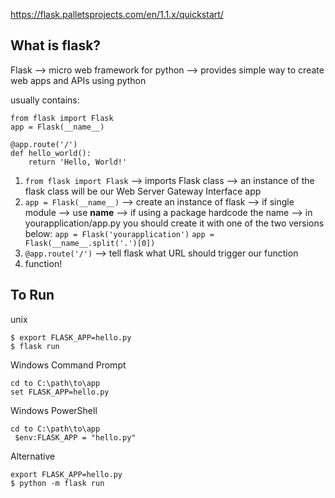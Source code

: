 https://flask.palletsprojects.com/en/1.1.x/quickstart/

## What is flask?
Flask --> micro web framework for python
--> provides simple way to create web apps and APIs using python

usually contains:
```
from flask import Flask
app = Flask(__name__)

@app.route('/')
def hello_world():
    return 'Hello, World!'
```

1. `from flask import Flask` --> imports Flask class --> an instance of the flask class will be our Web Server Gateway Interface app
2. `app = Flask(__name__)` --> create an instance of flask
--> if single module --> use __name__
--> if using a package hardcode the name
    --> in yourapplication/app.py you should create it with one of the two versions below:
    `app = Flask('yourapplication')`
    `app = Flask(__name__.split('.')[0])`
3. `@app.route('/')` --> tell flask what URL should trigger our function
4. function!


## To Run
unix
```
$ export FLASK_APP=hello.py
$ flask run
```

Windows Command Prompt
```
cd to C:\path\to\app
set FLASK_APP=hello.py
```
Windows PowerShell
```
cd to C:\path\to\app
 $env:FLASK_APP = "hello.py"
```
Alternative
```
export FLASK_APP=hello.py
$ python -m flask run
```
